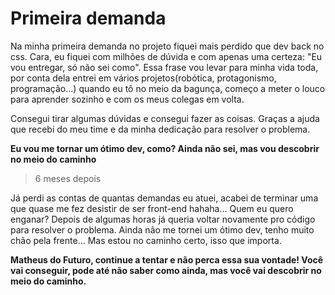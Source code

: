 # Primeira demanda

Na minha primeira demanda no projeto fiquei mais perdido que dev back no css. Cara, eu fiquei com milhões de dúvida e com apenas uma certeza: "Eu vou entregar, só não sei como". Essa frase vou levar para minha vida toda, por conta dela entrei em vários projetos(robótica, protagonismo, programação...) quando eu tô no meio da bagunça, começo a meter o louco para aprender sozinho e com os meus colegas em volta.

Consegui tirar algumas dúvidas e consegui fazer as coisas. Graças a ajuda que recebi do meu time e da minha dedicação para resolver o problema.

**Eu vou me tornar um ótimo dev, como? Ainda não sei, mas vou descobrir no meio do caminho**

> 6 meses depois

Já perdi as contas de quantas demandas eu atuei, acabei de terminar uma que quase me fez desistir de ser front-end hahaha... Quem eu quero enganar? Depois de algumas horas já queria voltar novamente pro código para resolver o problema. Ainda não me tornei um ótimo dev, tenho muito chão pela frente... Mas estou no caminho certo, isso que importa.

**Matheus do Futuro, continue a tentar e não perca essa sua vontade! Você vai conseguir, pode até não saber como ainda, mas você vai descobrir no meio do caminho.**
